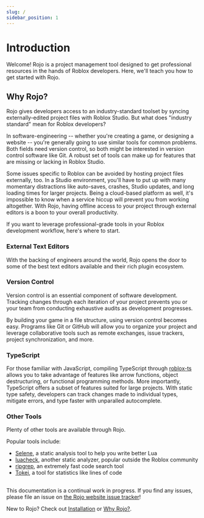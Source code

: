```yaml
---
slug: /
sidebar_position: 1
---
```


# Introduction

Welcome! Rojo is a project management tool designed to get professional resources in the hands of Roblox developers. Here, we'll teach you how to get started with Rojo.

## Why Rojo?

Rojo gives developers access to an industry-standard toolset by syncing externally-edited project files with Roblox Studio. But what does "industry standard" mean for Roblox developers?

In software-engineering -- whether you're creating a game, or designing a website -- you're generally going to use similar tools for common problems. Both fields need version control, so both might be interested in version control software like Git. A robust set of tools can make up for features that are missing or lacking in Roblox Studio.

Some issues specific to Roblox can be avoided by hosting project files externally, too. In a Studio environment, you'll have to put up with many momentary distractions like auto-saves, crashes, Studio updates, and long loading times for larger projects. Being a cloud-based platform as well, it's impossible to know when a service hiccup will prevent you from working altogether. With Rojo, having offline access to your project through external editors is a boon to your overall productivity.

If you want to leverage professional-grade tools in your Roblox development workflow, here's where to start.

### External Text Editors

With the backing of engineers around the world, Rojo opens the door to some of the best text editors available and their rich plugin ecosystem.

### Version Control

Version control is an essential component of software development. Tracking changes through each iteration of your project prevents you or your team from conducting exhaustive audits as development progresses.

By building your game in a file structure, using version control becomes easy. Programs like Git or GitHub will allow you to organize your project and leverage collaborative tools such as remote exchanges, issue trackers, project synchronization, and more.

### TypeScript

For those familiar with JavaScript, compiling TypeScript through [roblox-ts](https://roblox-ts.github.io) allows you to take advantage of features like arrow functions, object destructuring, or functional programming methods. More importantly, TypeScript offers a subset of features suited for large projects. With static type safety, developers can track changes made to individual types, mitigate errors, and type faster with unparalled autocomplete.

### Other Tools

Plenty of other tools are available through Rojo.

Popular tools include:

- [Selene](https://github.com/Kampfkarren/selene), a static analysis tool to help you write better Lua
- [luacheck](https://github.com/mpeterv/luacheck), another static analyzer, popular outside the Roblox community
- [ripgrep](https://github.com/BurntSushi/ripgrep), an extremely fast code search tool
- [Tokei](https://github.com/XAMPPRocky/tokei), a tool for statistics like lines of code

##

This documentation is a continual work in progress. If you find any issues, please file an issue on [the Rojo website issue tracker](https://github.com/rojo-rbx/rojo.space/issues)!

New to Rojo? Check out [Installation](getting-started/installation.md) or [Why Rojo?](why-rojo.md).
